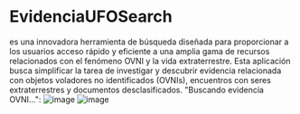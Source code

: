 # EvidenciaUFOSearch
 es una innovadora herramienta de búsqueda diseñada para proporcionar a los usuarios acceso rápido y eficiente a una amplia gama de recursos relacionados con el fenómeno OVNI y la vida extraterrestre. Esta aplicación busca simplificar la tarea de investigar y descubrir evidencia relacionada con objetos voladores no identificados (OVNIs), encuentros con seres extraterrestres y documentos desclasificados.
"Buscando evidencia OVNI...": 
![image](https://github.com/Fr13nds07860376/EvidenciaUFOSearch/assets/119647325/d8153cd6-cc0f-457e-8ec3-571c84663290)
![image](https://github.com/Fr13nds07860376/EvidenciaUFOSearch/assets/119647325/744c7ea8-3b47-4333-a81e-f403ef9a35be)
